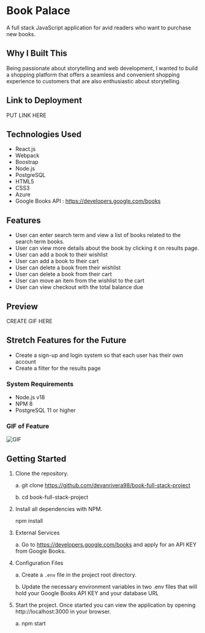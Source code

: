 # Book Palace

A full stack JavaScript application for avid readers who want to purchase new books.

## Why I Built This

Being passionate about storytelling and web development, I wanted to build a shopping platform that offers a seamless and convenient shopping experience to customers that are also enthusiastic about storytelling.

## Link to Deployment

 PUT LINK HERE


## Technologies Used

- React.js
- Webpack
- Boostrap
- Node.js
- PostgreSQL
- HTML5
- CSS3
- Azure
- Google Books API : https://developers.google.com/books

## Features

- User can enter search term and view a list of books related to the search term books.
- User can view more details about the book by clicking it on results page.
- User can add a book to their wishlist
- User can add a book to their cart
- User can delete a book from their wishlist
- User can delete a book from their cart
- User can move an item from the wishlist to the cart
- User can view checkout with the total balance due


## Preview

CREATE GIF HERE

## Stretch Features for the Future

- Create a sign-up and login system so that each user has their own account
- Create a filter for the results page

### System Requirements

- Node.js v18
- NPM 8
- PostgreSQL 11 or higher

### GIF of Feature

![GIF](md.assets/Kapture%202023-05-11%20at%2017.43.28.gif)


## Getting Started

1. Clone the repository.

    a. git clone https://github.com/devanrivera98/book-full-stack-project

    b. cd book-full-stack-project

2. Install all dependencies with NPM.

    npm install

3. External Services

    a. Go to https://developers.google.com/books and apply for an API KEY from Google Books.

3. Configuration Files

    a. Create a `.env` file in the project root directory.

    b. Update the necessary environment variables in two .env files that will hold your Google Books API KEY and your database URL

4. Start the project. Once started you can view the application by opening http://localhost:3000 in your browser.

    a. npm start
